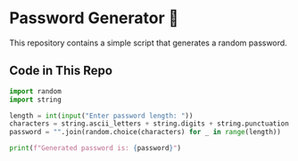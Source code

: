 # Password Generator 🔑  

This repository contains a simple script that generates a random password.  

## Code in This Repo  
```python
import random  
import string  

length = int(input("Enter password length: "))  
characters = string.ascii_letters + string.digits + string.punctuation  
password = "".join(random.choice(characters) for _ in range(length))  

print(f"Generated password is: {password}")
